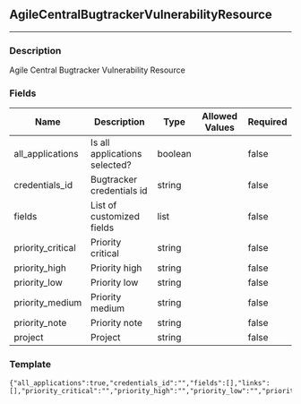 ## AgileCentralBugtrackerVulnerabilityResource
---
### Description
Agile Central Bugtracker Vulnerability Resource
### Fields
| Name | Description | Type | Allowed Values | Required |
| ---- | ----------- | ---- | -------------- | -------- |
| all_applications | Is all applications selected? | boolean |  | false |
| credentials_id | Bugtracker credentials id | string |  | false |
| fields | List of customized fields | list |  | false |
| priority_critical | Priority critical | string |  | false |
| priority_high | Priority high | string |  | false |
| priority_low | Priority low | string |  | false |
| priority_medium | Priority medium | string |  | false |
| priority_note | Priority note | string |  | false |
| project | Project | string |  | false |
### Template
```
{"all_applications":true,"credentials_id":"","fields":[],"links":[],"priority_critical":"","priority_high":"","priority_low":"","priority_medium":"","priority_note":"","project":""}
```
